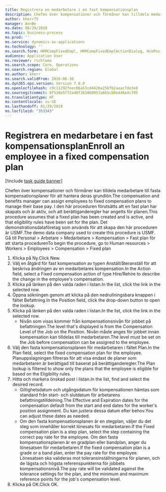 ```yaml
---
title: Registrera en medarbetare i en fast kompensationsplan
description: Chefen över kompensationer och förmåner kan tilldela medarbetare till fasta kompensationsplaner för att hantera deras grundlön.
author: kherr75
manager: AnnBe
ms.date: 08/29/2018
ms.topic: business-process
ms.prod: ''
ms.service: dynamics-ax-applications
ms.technology: ''
ms.search.form: HRMCompFixedEmpl, HRMCompFixedEmplActionDialog, HcmPositionLookup, HRMCompRefPointLookup
audience: Application User
ms.reviewer: rschloma
ms.search.scope: Core, Operations
ms.search.region: Global
ms.author: kherr
ms.search.validFrom: 2016-06-30
ms.dyn365.ops.version: Version 7.0.0
ms.openlocfilehash: c9c11292feec06a53cd4426a25bfb2aaac7de3e8
ms.sourcegitcommit: 0f530e5f72a40f383868957a6b5cb0e446e4c795
ms.translationtype: HT
ms.contentlocale: sv-SE
ms.lasthandoff: 01/29/2019
ms.locfileid: "353343"
---
```

# <a name="enroll-an-employee-in-a-fixed-compensation-plan"></a><span data-ttu-id="d19d2-103">Registrera en medarbetare i en fast kompensationsplan</span><span class="sxs-lookup"><span data-stu-id="d19d2-103">Enroll an employee in a fixed compensation plan</span></span>

[!include [task guide banner](../../includes/task-guide-banner.md)]

<span data-ttu-id="d19d2-104">Chefen över kompensationer och förmåner kan tilldela medarbetare till fasta kompensationsplaner för att hantera deras grundlön.</span><span class="sxs-lookup"><span data-stu-id="d19d2-104">The compensation and benefits manager can assign employees to fixed compensation plans to manage their base pay.</span></span> <span data-ttu-id="d19d2-105">I den här proceduren förutsätts att en fast plan har skapats och är aktiv, och att berättiganderegler har angetts för planen.</span><span class="sxs-lookup"><span data-stu-id="d19d2-105">This procedure assumes that a fixed plan has been created and is active, and that eligibility rules have been set for the plan.</span></span> <span data-ttu-id="d19d2-106">Det demonstrationsdataföretag som används för att skapa den här proceduren är USMF.</span><span class="sxs-lookup"><span data-stu-id="d19d2-106">The demo data company used to create this procedure is USMF.</span></span> <span data-ttu-id="d19d2-107">Gå till Personal > Arbetare > Medarbetare > Kompensation > Fast plan för att starta proceduren</span><span class="sxs-lookup"><span data-stu-id="d19d2-107">To begin the procedure, go to Human resources > Workers > Employees > Compensation > Fixed plan</span></span>

1. <span data-ttu-id="d19d2-108">Klicka på Ny.</span><span class="sxs-lookup"><span data-stu-id="d19d2-108">Click New.</span></span>
2. <span data-ttu-id="d19d2-109">Välj en åtgärd för fast kompensation av typen Anställ/återanställ för att beskriva ändringen av en medarbetares kompensation.</span><span class="sxs-lookup"><span data-stu-id="d19d2-109">In the Action field, select a Fixed compensation action of type Hire/Rehire to describe the change in the employee's compensation.</span></span>
3. <span data-ttu-id="d19d2-110">Klicka på länken på den valda raden i listan.</span><span class="sxs-lookup"><span data-stu-id="d19d2-110">In the list, click the link in the selected row.</span></span>
4. <span data-ttu-id="d19d2-111">Öppna sökningen genom att klicka på den nedrullningsbara knappen i fältet Befattning.</span><span class="sxs-lookup"><span data-stu-id="d19d2-111">In the Position field, click the drop-down button to open the lookup.</span></span>
5. <span data-ttu-id="d19d2-112">Klicka på länken på den valda raden i listan.</span><span class="sxs-lookup"><span data-stu-id="d19d2-112">In the list, click the link in the selected row.</span></span>
    * <span data-ttu-id="d19d2-113">Nivån som visas kommer från kompensationsnivån för jobbet på befattningen.</span><span class="sxs-lookup"><span data-stu-id="d19d2-113">The level that's displayed is from the Compensation Level of the Job on the Position.</span></span> <span data-ttu-id="d19d2-114">Nivån måste anges för jobbet innan kompensation kan tilldelas till medarbetaren.</span><span class="sxs-lookup"><span data-stu-id="d19d2-114">The level must be set on the Job before compensation can be assigned to the employee.</span></span>  
6. <span data-ttu-id="d19d2-115">Välj den fasta kompensationsplanen för medarbetaren i fältet Plan.</span><span class="sxs-lookup"><span data-stu-id="d19d2-115">In the Plan field, select the fixed compensation plan for the employee.</span></span> <span data-ttu-id="d19d2-116">Planuppslagningen filtreras för att visa endast de planer som medarbetaren är berättigad till baserat på berättiganderegler.</span><span class="sxs-lookup"><span data-stu-id="d19d2-116">The Plan lookup is filtered to show only the plans that the employee is eligible for based on the Eligibility rules.</span></span>
7. <span data-ttu-id="d19d2-117">Hitta och markera önskad post i listan.</span><span class="sxs-lookup"><span data-stu-id="d19d2-117">In the list, find and select the desired record.</span></span>
    * <span data-ttu-id="d19d2-118">Giltighetsdatum och utgångsdatum för kompensationen hämtas som standard från start- och slutdatum för arbetarens befattningstilldelning.</span><span class="sxs-lookup"><span data-stu-id="d19d2-118">The Effective and Expiration dates for the compensation default from the start and end dates for the worker's position assignment.</span></span> <span data-ttu-id="d19d2-119">Du kan justera dessa datum efter behov.</span><span class="sxs-lookup"><span data-stu-id="d19d2-119">You can adjust these dates as needed.</span></span>  
    * <span data-ttu-id="d19d2-120">Om den fasta kompensationsplanen är en stegplan, väljer du det steg som innehåller korrekt lönesats för medarbetaren.</span><span class="sxs-lookup"><span data-stu-id="d19d2-120">If the Fixed compensation plan is a step plan, select the step containing the correct pay rate for the employee.</span></span> <span data-ttu-id="d19d2-121">Om den fasta kompensationsplanen är en gradplan eller bandplan, anger du lönesatsen för medarbetaren.</span><span class="sxs-lookup"><span data-stu-id="d19d2-121">If the fixed compensation plan is a grade or a band plan, enter the pay rate for the employee.</span></span> <span data-ttu-id="d19d2-122">Lönesatsen ska valideras mot toleransinställningarna för planen, och de lägsta och högsta referenspunkterna för jobbets kompensationsnivå.</span><span class="sxs-lookup"><span data-stu-id="d19d2-122">The pay rate will be validated against the tolerance settings for the plan, and the minimum and maximum reference points for the job's compensation level.</span></span>  
8. <span data-ttu-id="d19d2-123">Klicka på OK.</span><span class="sxs-lookup"><span data-stu-id="d19d2-123">Click OK.</span></span>

